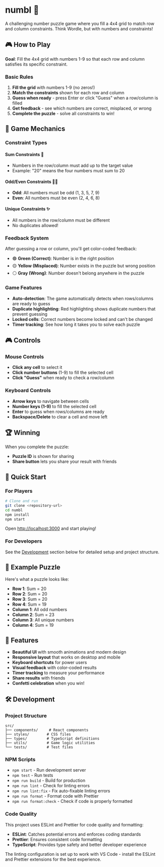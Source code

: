 # numbl 🧮

A challenging number puzzle game where you fill a 4x4 grid to match row and column constraints. Think Wordle, but with numbers and constraints!

## 🎮 How to Play

**Goal**: Fill the 4x4 grid with numbers 1-9 so that each row and column satisfies its specific constraint.

### Basic Rules
1. **Fill the grid** with numbers 1-9 (no zeros!)
2. **Match the constraints** shown for each row and column
3. **Guess when ready** - press Enter or click "Guess" when a row/column is filled
4. **Get feedback** - see which numbers are correct, misplaced, or wrong
5. **Complete the puzzle** - solve all constraints to win!

## 🎯 Game Mechanics

### Constraint Types

#### **Sum Constraints** 🔢
- Numbers in the row/column must add up to the target value
- Example: "20" means the four numbers must sum to 20

#### **Odd/Even Constraints** 🔸🔹
- **Odd**: All numbers must be odd (1, 3, 5, 7, 9)
- **Even**: All numbers must be even (2, 4, 6, 8)

#### **Unique Constraints** ✨
- All numbers in the row/column must be different
- No duplicates allowed!

### Feedback System

After guessing a row or column, you'll get color-coded feedback:

- 🟢 **Green (Correct)**: Number is in the right position
- 🟡 **Yellow (Misplaced)**: Number exists in the puzzle but wrong position
- ⚪ **Gray (Wrong)**: Number doesn't belong anywhere in the puzzle

### Game Features

- **Auto-detection**: The game automatically detects when rows/columns are ready to guess
- **Duplicate highlighting**: Red highlighting shows duplicate numbers that prevent guessing
- **Locked cells**: Correct numbers become locked and can't be changed
- **Timer tracking**: See how long it takes you to solve each puzzle

## 🎮 Controls

### Mouse Controls
- **Click any cell** to select it
- **Click number buttons** (1-9) to fill the selected cell
- **Click "Guess"** when ready to check a row/column

### Keyboard Controls
- **Arrow keys** to navigate between cells
- **Number keys (1-9)** to fill the selected cell
- **Enter** to guess when rows/columns are ready
- **Backspace/Delete** to clear a cell and move left

## 🏆 Winning

When you complete the puzzle:
- **Puzzle ID** is shown for sharing
- **Share button** lets you share your result with friends

## 🚀 Quick Start

### For Players
```bash
# Clone and run
git clone <repository-url>
cd numbl
npm install
npm start
```

Open [http://localhost:3000](http://localhost:3000) and start playing!

### For Developers
See the [Development](#development) section below for detailed setup and project structure.

## 🧩 Example Puzzle

Here's what a puzzle looks like:
- **Row 1**: Sum = 20
- **Row 2**: Sum = 20
- **Row 3**: Sum = 20
- **Row 4**: Sum = 19
- **Column 1**: All odd numbers
- **Column 2**: Sum = 23
- **Column 3**: All unique numbers
- **Column 4**: Sum = 19

## 🎨 Features

- **Beautiful UI** with smooth animations and modern design
- **Responsive layout** that works on desktop and mobile
- **Keyboard shortcuts** for power users
- **Visual feedback** with color-coded results
- **Timer tracking** to measure your performance
- **Share results** with friends
- **Confetti celebration** when you win!

## 🛠️ Development

### Project Structure
```
src/
├── components/     # React components
├── styles/        # CSS files
├── types/         # TypeScript definitions
├── utils/         # Game logic utilities
└── tests/         # Test files
```

### NPM Scripts
- `npm start` - Run development server
- `npm test` - Run tests
- `npm run build` - Build for production
- `npm run lint` - Check for linting errors
- `npm run lint:fix` - Fix auto-fixable linting errors
- `npm run format` - Format code with Prettier
- `npm run format:check` - Check if code is properly formatted

### Code Quality

This project uses ESLint and Prettier for code quality and formatting:

- **ESLint**: Catches potential errors and enforces coding standards
- **Prettier**: Ensures consistent code formatting
- **TypeScript**: Provides type safety and better developer experience

The linting configuration is set up to work with VS Code - install the ESLint and Prettier extensions for the best experience.
